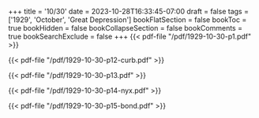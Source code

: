 +++
title = '10/30'
date = 2023-10-28T16:33:45-07:00
draft = false
tags = ['1929', 'October', 'Great Depression']
bookFlatSection = false
bookToc = true
bookHidden = false
bookCollapseSection = false
bookComments = true
bookSearchExclude = false
+++
{{< pdf-file "/pdf/1929-10-30-p1.pdf" >}}

{{< pdf-file "/pdf/1929-10-30-p12-curb.pdf" >}}

{{< pdf-file "/pdf/1929-10-30-p13.pdf" >}}

{{< pdf-file "/pdf/1929-10-30-p14-nyx.pdf" >}}

{{< pdf-file "/pdf/1929-10-30-p15-bond.pdf" >}}